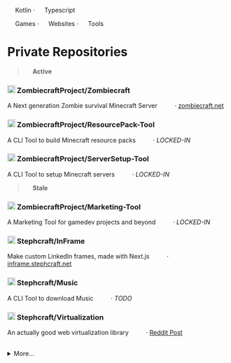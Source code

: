 <!-- **Projects** → -->
<!-- **Languages** → -->
<img src="https://i.imgur.com/GkQvkcU.png" height="14"/> Kotlin · 
<img src="https://i.imgur.com/hI92PNK.png" height="14"/> Typescript

<img src="https://i.imgur.com/ZMKiyIr.png" height="14"/> Games · 
<img src="https://i.imgur.com/tkIOUNc.png" height="14"/> Websites · 
<img src="https://i.imgur.com/JKxEuHz.png" height="14"/> Tools

# Private Repositories

> <img src="https://i.imgur.com/OH80Mdp.png" height="14"/> **Active**

### <img src="https://i.imgur.com/PRyfDUp.png" width="18"/> ZombiecraftProject/Zombiecraft
A Next generation Zombie survival Minecraft Server <img src="https://i.imgur.com/ZMKiyIr.png" height="14"/> <img src="https://i.imgur.com/GkQvkcU.png" height="14"/> · [zombiecraft.net](https://v2.zombiecraft.net)

<!--
### <img src="https://i.imgur.com/PRyfDUp.png" width="18"/> ZombiecraftProject/Zombiecraft-Website
The Zombiecraft Website · [v1](https://v1.zombiecraft.net) (2021) · [v2](https://v2.zombiecraft.net) (2025)
-->

### <img src="https://i.imgur.com/PRyfDUp.png" width="18"/> ZombiecraftProject/ResourcePack-Tool
A CLI Tool to build Minecraft resource packs <img src="https://i.imgur.com/mAX5KsP.png" height="14"/> <img src="https://i.imgur.com/GkQvkcU.png" height="14"/> · *LOCKED-IN*

### <img src="https://i.imgur.com/PRyfDUp.png" width="18"/> ZombiecraftProject/ServerSetup-Tool
A CLI Tool to setup Minecraft servers <img src="https://i.imgur.com/mAX5KsP.png" height="14"/> <img src="https://i.imgur.com/GkQvkcU.png" height="14"/> · *LOCKED-IN*

> <img src="https://i.imgur.com/LKUfO7l.png" height="14"/> **Stale**

### <img src="https://i.imgur.com/PRyfDUp.png" width="18"/> ZombiecraftProject/Marketing-Tool
A Marketing Tool for gamedev projects and beyond <img src="https://i.imgur.com/JKxEuHz.png" height="14"/> <img src="https://i.imgur.com/hI92PNK.png" height="14"/> · *LOCKED-IN*

### <img src="https://i.imgur.com/PRyfDUp.png" width="18"/> Stephcraft/InFrame
Make custom LinkedIn frames, made with Next.js <img src="https://i.imgur.com/tkIOUNc.png" height="14"/> <img src="https://i.imgur.com/hI92PNK.png" height="14"/> · [inframe.stephcraft.net](https://inframe.stephcraft.net)

### <img src="https://i.imgur.com/PRyfDUp.png" width="18"/> Stephcraft/Music
A CLI Tool to download Music  <img src="https://i.imgur.com/mAX5KsP.png" height="14"/> <img src="https://i.imgur.com/GkQvkcU.png" height="14"/> · *TODO*

### <img src="https://i.imgur.com/PRyfDUp.png" width="18"/> Stephcraft/Virtualization
An actually good web virtualization library <img src="https://i.imgur.com/F16HJR1.png" height="14"/> <img src="https://i.imgur.com/hI92PNK.png" height="14"/> · [Reddit Post](https://www.reddit.com/r/reactjs/comments/1fb9poc/need_help_with_table_virtualization_for_large)

<br/>

<details>
  <summary>
    More...
  </summary>

<br/>

> <img src="https://i.imgur.com/VKhaYpC.png" height="14"/> **Inactive** · *Not to say that these won't get remastered one day!*

<!--
# Private Archived Repositories
> Not to say that these won't get remastered one day!
-->

### <img src="https://i.imgur.com/PRyfDUp.png" width="18"/> Stephcraft/Stephcraft.net
Website made with vanilla HTML, CSS and JS <img src="https://i.imgur.com/tkIOUNc.png" height="14"/> <img src="https://i.imgur.com/MBMzwLg.png" height="14"/> · [stephcraft.net](https://stephcraft.net) (2019)

### <img src="https://i.imgur.com/PRyfDUp.png" width="18"/> Stephcraft/CS-Dungeon
A Dungeon game made with C# Windows Form <img src="https://i.imgur.com/ZMKiyIr.png" height="14"/> <img src="https://i.imgur.com/7gW2Xhm.png" height="14"/> · [YouTube video](https://www.youtube.com/watch?v=_7BpjnLQnsw) (2019)

### <img src="https://i.imgur.com/PRyfDUp.png" width="18"/> Stephcraft/Void
Community Game Jam Project made with Unity <img src="https://i.imgur.com/ZMKiyIr.png" height="14"/> <img src="https://i.imgur.com/7gW2Xhm.png" height="14"/> · [stephcraft.itch.io/void](https://stephcraft.itch.io/void) (2019)

### <img src="https://i.imgur.com/PRyfDUp.png" width="18"/> Stephcraft/Horror-Game-Prototype
A pixel-art low-poly game made with Three.js <img src="https://i.imgur.com/ZMKiyIr.png" height="14"/> <img src="https://i.imgur.com/MBMzwLg.png" height="14"/> · [stephcraft.itch.io/horror-game-prototype](https://stephcraft.itch.io/horror-game-prototype) (2017)

### <img src="https://i.imgur.com/PRyfDUp.png" width="18"/> Stephcraft/Processing-Sketches
A collection of prototype Processing sketches <img src="https://i.imgur.com/WKyYXDQ.png" height="14"/> <img src="https://i.imgur.com/6D8Jo6g.png" height="14"/> · *Unreleased* (2016)

</details>

<!--
**Stephcraft/Stephcraft** is a ✨ _special_ ✨ repository because its `README.md` (this file) appears on your GitHub profile.

Here are some ideas to get you started:

- 🔭 I’m currently working on ...
- 🌱 I’m currently learning ...
- 👯 I’m looking to collaborate on ...
- 🤔 I’m looking for help with ...
- 💬 Ask me about ...
- 📫 How to reach me: ...
- 😄 Pronouns: ...
- ⚡ Fun fact: ...

<img src="https://i.imgur.com/ezgiGuD.png" height="12"/> 
-->
